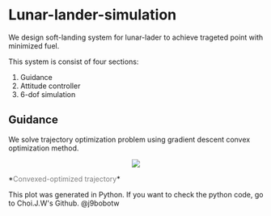 # Lunar-lander-simulation

We design soft-landing system for lunar-lader to achieve trageted point with minimized fuel.

This system is consist of four sections:

1. Guidance
2. Attitude controller
3. 6-dof simulation

## Guidance
We solve trajectory optimization problem using gradient descent convex optimization method.

<p align="center">
  <img src="https://user-images.githubusercontent.com/52774019/176707984-337374f8-72ea-47f7-8311-5c2f4c63dfef.png" />
</p> 
*<span style="color:gray">Convexed-optimized trajectory</span>*

This plot was generated in Python. If you want to check the python code, go to Choi.J.W's Github. @j9bobotw 


